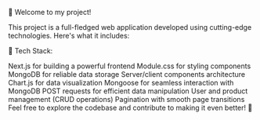 🚀 Welcome to my project!

This project is a full-fledged web application developed using cutting-edge technologies. Here's what it includes:

🔧 Tech Stack:

Next.js for building a powerful frontend
Module.css for styling components
MongoDB for reliable data storage
Server/client components architecture
Chart.js for data visualization
Mongoose for seamless interaction with MongoDB
POST requests for efficient data manipulation
User and product management (CRUD operations)
Pagination with smooth page transitions
Feel free to explore the codebase and contribute to making it even better! 🌟
